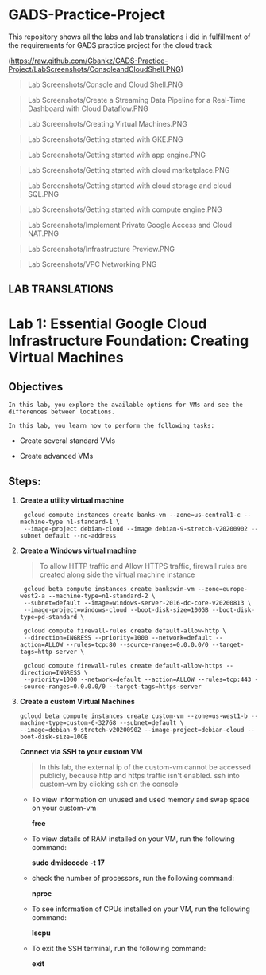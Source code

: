 # GADS-Practice-Project
  This repository shows all the labs and lab translations i did in fulfillment of the requirements for GADS practice project for the cloud track

(https://raw.github.com/Gbankz/GADS-Practice-Project/LabScreenshots/ConsoleandCloudShell.PNG)
  >Lab Screenshots/Console and Cloud Shell.PNG

  >Lab Screenshots/Create a Streaming Data Pipeline for a Real-Time Dashboard with Cloud Dataflow.PNG

  >Lab Screenshots/Creating Virtual Machines.PNG

  >Lab Screenshots/Getting started with GKE.PNG

  >Lab Screenshots/Getting started with app engine.PNG

  >Lab Screenshots/Getting started with cloud marketplace.PNG

  >Lab Screenshots/Getting started with cloud storage and cloud SQL.PNG

  >Lab Screenshots/Getting started with compute engine.PNG

  >Lab Screenshots/Implement Private Google Access and Cloud NAT.PNG

  >Lab Screenshots/Infrastructure Preview.PNG

  >Lab Screenshots/VPC Networking.PNG
  

## LAB TRANSLATIONS

# Lab 1: Essential Google Cloud Infrastructure Foundation: Creating Virtual Machines

## Objectives

    In this lab, you explore the available options for VMs and see the differences between locations.

    In this lab, you learn how to perform the following tasks:

 * Create several standard VMs

 * Create advanced VMs
        
## Steps:

1. **Create a utility virtual machine**

        gcloud compute instances create banks-vm --zone=us-central1-c --machine-type n1-standard-1 \
        --image-project debian-cloud --image debian-9-stretch-v20200902 --subnet default --no-address

2. **Create a Windows virtual machine**
      > To allow HTTP traffic and Allow HTTPS traffic, firewall rules are created along side the virtual machine instance    

        gcloud beta compute instances create bankswin-vm --zone=europe-west2-a --machine-type=n1-standard-2 \
        --subnet=default --image=windows-server-2016-dc-core-v20200813 \
        --image-project=windows-cloud --boot-disk-size=100GB --boot-disk-type=pd-standard \
  
        gcloud compute firewall-rules create default-allow-http \
        --direction=INGRESS --priority=1000 --network=default --action=ALLOW --rules=tcp:80 --source-ranges=0.0.0.0/0 --target-tags=http-server \
    
        gcloud compute firewall-rules create default-allow-https --direction=INGRESS \
        --priority=1000 --network=default --action=ALLOW --rules=tcp:443 --source-ranges=0.0.0.0/0 --target-tags=https-server

 3. **Create a custom Virtual Machines**
 
        gcloud beta compute instances create custom-vm --zone=us-west1-b --machine-type=custom-6-32768 --subnet=default \
        --image=debian-9-stretch-v20200902 --image-project=debian-cloud --boot-disk-size=10GB 

       **Connect via SSH to your custom VM**
       
       >In this lab, the external ip of the custom-vm cannot be accessed publicly, because http and https traffic isn't enabled.
        ssh into custom-vm by clicking ssh on the console

       - To view information on unused and used memory and swap space on your custom-vm
         
         __free__

       - To view details of RAM installed on your VM, run the following command:
         
         __sudo dmidecode -t 17__

       - check the number of processors, run the following command:
        
         __nproc__

       - To see information of CPUs installed on your VM, run the following command:
         
         __lscpu__
        
       - To exit the SSH terminal, run the following command: 
       
         __exit__ 

